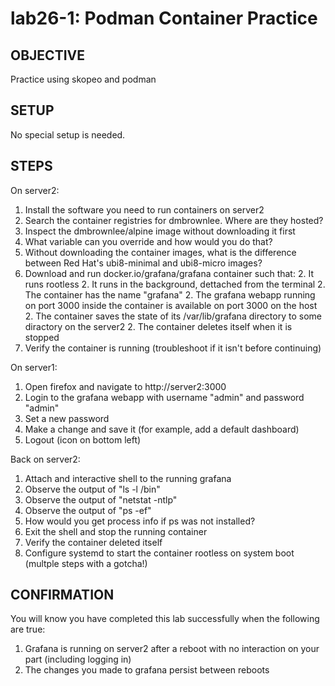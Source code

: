 # lab26-1: Podman Container Practice

## OBJECTIVE

Practice using skopeo and podman

## SETUP

No special setup is needed.

## STEPS

On server2:
  1. Install the software you need to run containers on server2
  1. Search the container registries for dmbrownlee.  Where are they hosted?
  1. Inspect the dmbrownlee/alpine image without downloading it first
  1. What variable can you override and how would you do that?
  1. Without downloading the container images, what is the difference between Red Hat's ubi8-minimal and ubi8-micro images?
  1. Download and run docker.io/grafana/grafana container such that:
        2. It runs rootless
        2. It runs in the background, dettached from the terminal
        2. The container has the name "grafana"
        2. The grafana webapp running on port 3000 inside the container is available on port 3000 on the host
        2. The container saves the state of its /var/lib/grafana directory to some diractory on the server2
        2. The container deletes itself when it is stopped
  1. Verify the container is running (troubleshoot if it isn't before continuing)

On server1:
  1. Open firefox and navigate to http://server2:3000
  1. Login to the grafana webapp with username "admin" and password "admin"
  1. Set a new password
  1. Make a change and save it (for example, add a default dashboard)
  1. Logout (icon on bottom left)

Back on server2:
  1. Attach and interactive shell to the running grafana
  1. Observe the output of "ls -l /bin"
  1. Observe the output of "netstat -ntlp"
  1. Observe the output of "ps -ef"
  1. How would you get process info if ps was not installed?
  1. Exit the shell and stop the running container
  1. Verify the container deleted itself
  1. Configure systemd to start the container rootless on system boot (multple steps with a gotcha!)

## CONFIRMATION

You will know you have completed this lab successfully when the following are true:

  1. Grafana is running on server2 after a reboot with no interaction on your part (including logging in)
  1. The changes you made to grafana persist between reboots
